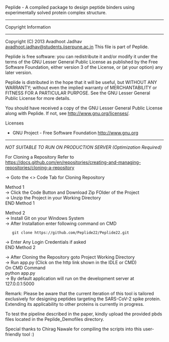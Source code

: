 Peplide - A compiled package to design peptide binders using experimentally solved protein complex structure.

***********************
Copyright Information
***********************
Copyright (C) 2013 Avadhoot Jadhav <avadhoot.jadhav@students.iiserpune.ac.in>
This file is part of Peplide.

Peplide is free software: you can redistribute it and/or modify it under the terms of the GNU Lesser General Public License as published by the Free Software Foundation, either version 3 of the License, or (at your option) any later version.

Peplide is distributed in the hope that it will be useful, but WITHOUT ANY WARRANTY; without even the implied warranty of MERCHANTABILITY or FITNESS FOR A PARTICULAR PURPOSE.  See the GNU Lesser General Public License for more details.

You should have received a copy of the GNU Lesser General Public License along with Peplide.  If not, see <http://www.gnu.org/licenses/>.

Licenses
- GNU Project - Free Software Foundation
http://www.gnu.org

***********************
*NOT SUITABLE TO RUN ON PRODUCTION SERVER (Optimization Required)*

For Cloning a Repository Refer to 
  https://docs.github.com/en/repositories/creating-and-managing-repositories/cloning-a-repository 

-> Goto the <> Code Tab for Cloning Repository 

  Method 1  
  -> Click the Code Button and Download Zip FOlder of the Project  
  -> Unzip the Project in your Working Directory  
  END Method 1
  
  Method 2  
  -> Install Git on your Windows System  
  -> After Installation enter following command on CMD  
       
       git clone https://github.com/Peplide22/Peplide22.git
  
  -> Enter Any Login Credentials if asked  
  END Method 2
    

-> After Cloning the Repository goto Project Working Directory  
-> Run app.py (Click on the http link shown in the IDLE or CMD)  
     On CMD Command  
       python app.py  
-> By default application will run on the development server at 127.0.0.1:5000

Remark: Please be aware that the current iteration of this tool is tailored exclusively for designing peptides targeting the SARS-CoV-2 spike protein. Extending its applicability to other proteins is currently in progress. 

To test the pipeline described in the paper, kindly upload the provided pbds files located in the Peplide_Demofiles directory.

Special thanks to Chirag Nawale for compiling the scripts into this user-friendly tool :)
